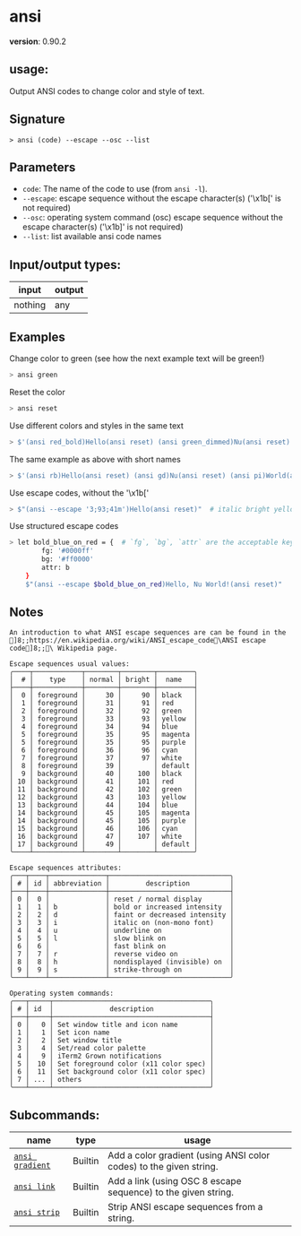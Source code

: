 # ansi

**version**: 0.90.2

## **usage**:

Output ANSI codes to change color and style of text.

## Signature

`> ansi (code) --escape --osc --list`

## Parameters

- `code`: The name of the code to use (from `ansi -l`).
- `--escape`: escape sequence without the escape character(s) ('\x1b[' is not required)
- `--osc`: operating system command (osc) escape sequence without the escape character(s) ('\x1b]' is not required)
- `--list`: list available ansi code names

## Input/output types:

| input   | output |
| ------- | ------ |
| nothing | any    |

## Examples

Change color to green (see how the next example text will be green!)

```bash
> ansi green
```

Reset the color

```bash
> ansi reset
```

Use different colors and styles in the same text

```bash
> $'(ansi red_bold)Hello(ansi reset) (ansi green_dimmed)Nu(ansi reset) (ansi purple_italic)World(ansi reset)'
```

The same example as above with short names

```bash
> $'(ansi rb)Hello(ansi reset) (ansi gd)Nu(ansi reset) (ansi pi)World(ansi reset)'
```

Use escape codes, without the '\x1b['

```bash
> $"(ansi --escape '3;93;41m')Hello(ansi reset)"  # italic bright yellow on red background
```

Use structured escape codes

```bash
> let bold_blue_on_red = {  # `fg`, `bg`, `attr` are the acceptable keys, all other keys are considered invalid and will throw errors.
        fg: '#0000ff'
        bg: '#ff0000'
        attr: b
    }
    $"(ansi --escape $bold_blue_on_red)Hello, Nu World!(ansi reset)"
```

## Notes

```text
An introduction to what ANSI escape sequences are can be found in the
]8;;https://en.wikipedia.org/wiki/ANSI_escape_code\ANSI escape code]8;;\ Wikipedia page.

Escape sequences usual values:
╭────┬────────────┬────────┬────────┬─────────╮
│  # │    type    │ normal │ bright │  name   │
├────┼────────────┼────────┼────────┼─────────┤
│  0 │ foreground │     30 │     90 │ black   │
│  1 │ foreground │     31 │     91 │ red     │
│  2 │ foreground │     32 │     92 │ green   │
│  3 │ foreground │     33 │     93 │ yellow  │
│  4 │ foreground │     34 │     94 │ blue    │
│  5 │ foreground │     35 │     95 │ magenta │
│  5 │ foreground │     35 │     95 │ purple  │
│  6 │ foreground │     36 │     96 │ cyan    │
│  7 │ foreground │     37 │     97 │ white   │
│  8 │ foreground │     39 │        │ default │
│  9 │ background │     40 │    100 │ black   │
│ 10 │ background │     41 │    101 │ red     │
│ 11 │ background │     42 │    102 │ green   │
│ 12 │ background │     43 │    103 │ yellow  │
│ 13 │ background │     44 │    104 │ blue    │
│ 14 │ background │     45 │    105 │ magenta │
│ 14 │ background │     45 │    105 │ purple  │
│ 15 │ background │     46 │    106 │ cyan    │
│ 16 │ background │     47 │    107 │ white   │
│ 17 │ background │     49 │        │ default │
╰────┴────────────┴────────┴────────┴─────────╯

Escape sequences attributes:
╭───┬────┬──────────────┬──────────────────────────────╮
│ # │ id │ abbreviation │         description          │
├───┼────┼──────────────┼──────────────────────────────┤
│ 0 │  0 │              │ reset / normal display       │
│ 1 │  1 │ b            │ bold or increased intensity  │
│ 2 │  2 │ d            │ faint or decreased intensity │
│ 3 │  3 │ i            │ italic on (non-mono font)    │
│ 4 │  4 │ u            │ underline on                 │
│ 5 │  5 │ l            │ slow blink on                │
│ 6 │  6 │              │ fast blink on                │
│ 7 │  7 │ r            │ reverse video on             │
│ 8 │  8 │ h            │ nondisplayed (invisible) on  │
│ 9 │  9 │ s            │ strike-through on            │
╰───┴────┴──────────────┴──────────────────────────────╯

Operating system commands:
╭───┬─────┬───────────────────────────────────────╮
│ # │ id  │              description              │
├───┼─────┼───────────────────────────────────────┤
│ 0 │   0 │ Set window title and icon name        │
│ 1 │   1 │ Set icon name                         │
│ 2 │   2 │ Set window title                      │
│ 3 │   4 │ Set/read color palette                │
│ 4 │   9 │ iTerm2 Grown notifications            │
│ 5 │  10 │ Set foreground color (x11 color spec) │
│ 6 │  11 │ Set background color (x11 color spec) │
│ 7 │ ... │ others                                │
╰───┴─────┴───────────────────────────────────────╯
```

## Subcommands:

| name                                               | type    | usage                                                              |
| -------------------------------------------------- | ------- | ------------------------------------------------------------------ |
| [`ansi gradient`](/commands/docs/ansi_gradient.md) | Builtin | Add a color gradient (using ANSI color codes) to the given string. |
| [`ansi link`](/commands/docs/ansi_link.md)         | Builtin | Add a link (using OSC 8 escape sequence) to the given string.      |
| [`ansi strip`](/commands/docs/ansi_strip.md)       | Builtin | Strip ANSI escape sequences from a string.                         |
